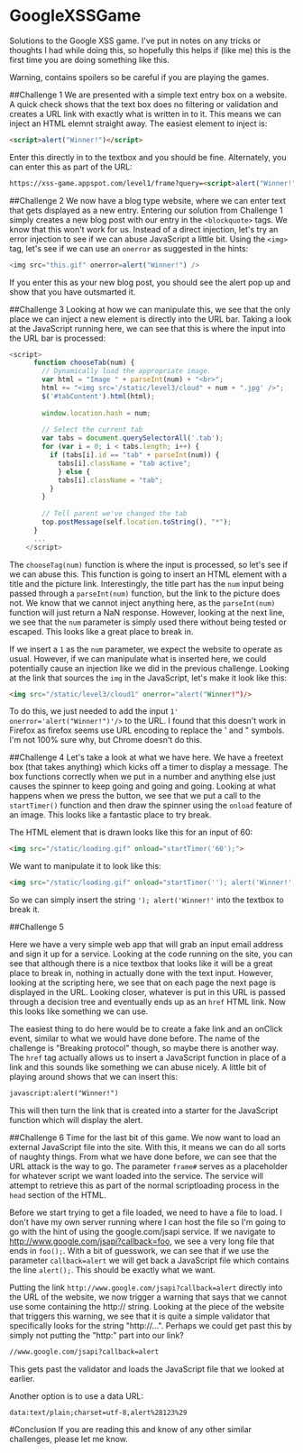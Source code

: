 # GoogleXSSGame
Solutions to the Google XSS game. I've put in notes on any tricks or thoughts I had while doing this, so hopefully this helps if (like me) this is the first time you are doing something like this.

Warning, contains spoilers so be careful if you are playing the games. 

##Challenge 1
We are presented with a simple text entry box on a website. A quick check shows that the text box does no filtering or validation and creates a URL link with exactly what is written in to it.
This means we can inject an HTML elemnt straight away. The easiest element to inject is:
```HTML
<script>alert("Winner!")</script>
```
Enter this directly in to the textbox and you should be fine.
Alternately, you can enter this as part of the URL:
```HTML
https://xss-game.appspot.com/level1/frame?query=<script>alert("Winner!")</script>
```

##Challenge 2
We now have a blog type website, where we can enter text that gets displayed as a new entry. 
Entering our solution from Challenge 1 simply creates a new blog post with our entry in the `<blockquote>` tags. We know that this won't work for us. Instead of a direct injection, let's try an error injection to see if we can abuse JavaScript a little bit. Using the `<img>` tag, let's see if we can use an `onerror` as suggested in the hints:
```JavaScript
<img src="this.gif" onerror=alert("Winner!") />
```
If you enter this as your new blog post, you should see the alert pop up and show that you have outsmarted it. 

##Challenge 3
Looking at how we can manipulate this, we see that the only place we can inject a new element is directly into the URL bar. Taking a look at the JavaScript running here, we can see that this is where the input into the URL bar is processed:
```JavaScript
<script>
      function chooseTab(num) {
        // Dynamically load the appropriate image.
        var html = "Image " + parseInt(num) + "<br>";
        html += "<img src='/static/level3/cloud" + num + ".jpg' />";
        $('#tabContent').html(html);
 
        window.location.hash = num;
 
        // Select the current tab
        var tabs = document.querySelectorAll('.tab');
        for (var i = 0; i < tabs.length; i++) {
          if (tabs[i].id == "tab" + parseInt(num)) {
            tabs[i].className = "tab active";
            } else {
            tabs[i].className = "tab";
          }
        }
 
        // Tell parent we've changed the tab
        top.postMessage(self.location.toString(), "*");
      } 
      ...
    </script>
```
The `chooseTag(num)` function is where the input is processed, so let's see if we can abuse this. This function is going to insert an HTML element with a title and the picture link. Interestingly, the title part has the `num` input being passed through a `parseInt(num)` function, but the link to the picture does not. We know that we cannot inject anything here, as the `parseInt(num)` function will just return a NaN response. However, looking at the next line, we see that the `num` parameter is simply used there without being tested or escaped. This looks like a great place to break in.

If we insert a `1` as the `num` parameter, we expect the website to operate as usual. However, if we can manipulate what is inserted here, we could potentially cause an injection like we did in the previous challenge. Looking at the link that sources the `img` in the JavaScript, let's make it look like this:
```HTML
<img src="/static/level3/cloud1" onerror="alert("Winner!")/>
```
To do this, we just needed to add the input `1' onerror='alert("Winner!")'/>` to the URL.
I found that this doesn't work in Firefox as firefox seems use URL encoding to replace the ' and " symbols. I'm not 100% sure why, but Chrome doesn't do this.

##Challenge 4
Let's take a look at what we have here. We have a freetext box (that takes anything) which kicks off a timer to display a message. The box functions correctly when we put in a number and anything else just causes the spinner to keep going and going and going. Looking at what happens when we press the button, we see that we put a call to the `startTimer()` function and then draw the spinner using the `onload` feature of an image. This looks like a fantastic place to try break.

The HTML element that is drawn looks like this for an input of 60:
```HTML
<img src="/static/loading.gif" onload="startTimer('60');">
```
We want to manipulate it to look like this:
```HTML
<img src="/static/loading.gif" onload="startTimer(''); alert('Winner!');">
```
So we can simply insert the string `'); alert('Winner!'` into the textbox to break it.

##Challenge 5

Here we have a very simple web app that will grab an input email address and sign it up for a service. Looking at the code running on the site, you can see that although there is a nice textbox that looks like it will be a great place to break in, nothing in actually done with the text input. However, looking at the scripting here, we see that on each page the next page is displayed in the URL. Looking closer, whatever is put in this URL is passed through a decision tree and eventually ends up as an `href` HTML link. Now this looks like something we can use.

The easiest thing to do here would be to create a fake link and an onClick event, similar to what we would have done before. The name of the challenge is "Breaking protocol" though, so maybe there is another way. The `href` tag actually allows us to insert a JavaScript function in place of a link and this sounds like something we can abuse nicely.
A little bit of playing around shows that we can insert this:
```HTML
javascript:alert("Winner!")
```
This will then turn the link that is created into a starter for the JavaScript function which will display the alert.

##Challenge 6
Time for the last bit of this game. We now want to load an external JavaScript file into the site. With this, it means we can do all sorts of naughty things. From what we have done before, we can see that the URL attack is the way to go. The parameter `frame#` serves as a placeholder for whatever script we want loaded into the service. The service will attempt to retrieve this as part of the normal scriptloading process in the `head` section of the HTML.

Before we start trying to get a file loaded, we need to have a file to load. I don't have my own server running where I can host the file so I'm going to go with the hint of using the google.com/jsapi service. If we navigate to http://www.google.com/jsapi?callback=foo, we see a very long file that ends in `foo();`. With a bit of guesswork, we can see that if we use the parameter `callback=alert` we will get back a JavaScript file which contains the line `alert();`. This should be exactly what we want.

Putting the link `http://www.google.com/jsapi?callback=alert` directly into the URL of the website, we now trigger a warning that says that we cannot use some containing the http:// string. Looking at the piece of the website that triggers this warning, we see that it is quite a simple validator that specifically looks for the string "http://...". Perhaps we could get past this by simply not putting the "http:" part into our link?

```HTML
//www.google.com/jsapi?callback=alert
```
This gets past the validator and loads the JavaScript file that we looked at earlier. 

Another option is to use a data URL:

```
data:text/plain;charset=utf-8,alert%28123%29
```

#Conclusion
If you are reading this and know of any other similar challenges, please let me know.
